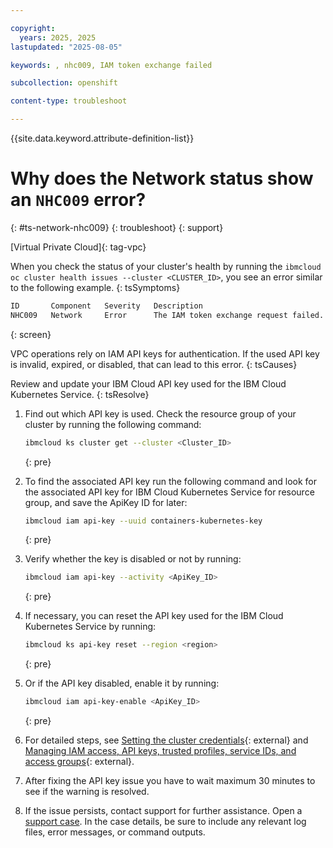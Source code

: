 ```yaml
---

copyright: 
  years: 2025, 2025
lastupdated: "2025-08-05"

keywords: , nhc009, IAM token exchange failed

subcollection: openshift

content-type: troubleshoot

---
```


{{site.data.keyword.attribute-definition-list}}

# Why does the Network status show an `NHC009` error?
{: #ts-network-nhc009}
{: troubleshoot}
{: support}

[Virtual Private Cloud]{: tag-vpc}

When you check the status of your cluster's health by running the `ibmcloud oc cluster health issues --cluster <CLUSTER_ID>`, you see an error similar to the following example.
{: tsSymptoms}

```sh
ID       Component   Severity   Description
NHC009   Network     Error      The IAM token exchange request failed.
```
{: screen}

VPC operations rely on IAM API keys for authentication. If the used API key is invalid, expired, or disabled, that can lead to this error.
{: tsCauses}

Review and update your IBM Cloud API key used for the IBM Cloud Kubernetes Service.
{: tsResolve}

1. Find out which API key is used. Check the resource group of your cluster by running the following command:
    ```sh
    ibmcloud ks cluster get --cluster <Cluster_ID>
    ```
    {: pre}

2. To find the associated API key run the following command and look for the associated API key for IBM Cloud Kubernetes Service for resource group, and save the ApiKey ID for later:
    ```sh
    ibmcloud iam api-key --uuid containers-kubernetes-key
    ```
    {: pre}

3. Verify whether the key is disabled or not by running:
    ```sh
    ibmcloud iam api-key --activity <ApiKey_ID>
    ```
    {: pre}

4. If necessary, you can reset the API key used for the IBM Cloud Kubernetes Service by running:
    ```sh
    ibmcloud ks api-key reset --region <region>
    ```
    {: pre}

5. Or if the API key disabled, enable it by running:
    ```sh
    ibmcloud iam api-key-enable <ApiKey_ID>
    ```
    {: pre}

6. For detailed steps, see [Setting the cluster credentials](/docs/openshift?topic=openshift-access-creds){: external} and [Managing IAM access, API keys, trusted profiles, service IDs, and access groups](/docs/cli?topic=cli-ibmcloud_commands_iam){: external}.

7. After fixing the API key issue you have to wait maximum 30 minutes to see if the warning is resolved.

8. If the issue persists, contact support for further assistance. Open a [support case](/docs/account?topic=account-using-avatar). In the case details, be sure to include any relevant log files, error messages, or command outputs.
